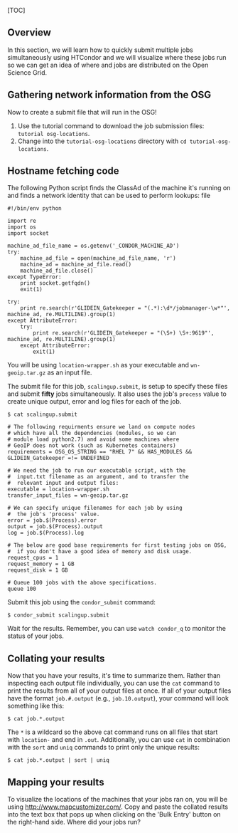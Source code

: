 [title]: - "Finding OSG Locations"
[TOC]

## Overview

In this section, we will learn how to quickly submit multiple jobs simultaneously using HTCondor and we will visualize where these jobs run so we can get an idea of where and jobs are distributed on the Open Science Grid.

## Gathering network information from the OSG

Now to create a submit file that will run in the OSG!

1.  Use the tutorial command to download the job submission files: `tutorial osg-locations`.
2.  Change into the `tutorial-osg-locations` directory with `cd tutorial-osg-locations`.

## Hostname fetching code

The following Python script finds the ClassAd of the machine it's running on and finds a network identity that can be used to perform lookups:
file

	#!/bin/env python

	import re
	import os
	import socket

	machine_ad_file_name = os.getenv('_CONDOR_MACHINE_AD')
	try:
		machine_ad_file = open(machine_ad_file_name, 'r')
		machine_ad = machine_ad_file.read()
		machine_ad_file.close()
	except TypeError:
		print socket.getfqdn()
		exit(1)

	try:
		print re.search(r'GLIDEIN_Gatekeeper = "(.*):\d*/jobmanager-\w*"', machine_ad, re.MULTILINE).group(1)
	except AttributeError:
		try:
			print re.search(r'GLIDEIN_Gatekeeper = "(\S+) \S+:9619"', machine_ad, re.MULTILINE).group(1)
		except AttributeError:
			exit(1)

You will be using `location-wrapper.sh` as your executable and `wn-geoip.tar.gz` as an input file.

The submit file for this job, `scalingup.submit`, is setup to specify these files and
submit **fifty** jobs simultaneously. It also uses the job's `process` value to create unique output, error and log files for each of the job.

	$ cat scalingup.submit
	
	# The following requirments ensure we land on compute nodes
	# which have all the dependencies (modules, so we can 
	# module load python2.7) and avoid some machines where 
	# GeoIP does not work (such as Kubernetes containers)
	requirements = OSG_OS_STRING == "RHEL 7" && HAS_MODULES && GLIDEIN_Gatekeeper =!= UNDEFINED
	
	# We need the job to run our executable script, with the
	#  input.txt filename as an argument, and to transfer the
	#  relevant input and output files:
	executable = location-wrapper.sh
	transfer_input_files = wn-geoip.tar.gz
	
	# We can specify unique filenames for each job by using
	#  the job's 'process' value.
	error = job.$(Process).error
	output = job.$(Process).output
	log = job.$(Process).log
	
	# The below are good base requirements for first testing jobs on OSG, 
	#  if you don't have a good idea of memory and disk usage.
	request_cpus = 1
	request_memory = 1 GB
	request_disk = 1 GB
	
	# Queue 100 jobs with the above specifications.
	queue 100

Submit this job using the `condor_submit` command:

``` console
$ condor_submit scalingup.submit
```

Wait for the results. Remember, you can use `watch condor_q` to monitor the status of your jobs.

## Collating your results

Now that you have your results, it's time to summarize them.
Rather than inspecting each output file individually, you can use the `cat` command 
to print the results from all of your output files at once. If all of your output 
files have the format `job.#.output` (e.g., `job.10.output`), your command will 
look something like this:

	$ cat job.*.output

The `*` is a wildcard so the above cat command runs on all files that start with `location-` and end in `.out`.
Additionally, you can use `cat` in combination with the `sort` and `uniq` commands to print only the unique results:

	$ cat job.*.output | sort | uniq


## Mapping your results

To visualize the locations of the machines that your jobs ran on, you will be using http://www.mapcustomizer.com/. Copy and paste the collated results into the text box that pops up when clicking on the 'Bulk Entry' button on the right-hand side. Where did your jobs run?
